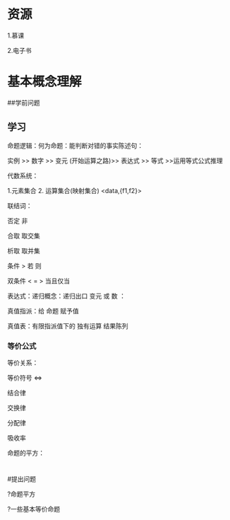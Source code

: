 

# 资源

1.慕课

2.电子书



# 基本概念理解

##学前问题







## 学习

命题逻辑：何为命题：能判断对错的事实陈述句：



实例 >> 数字 >> 变元  (开始运算之路)>> 表达式 >> 等式 >>运用等式公式推理



代数系统：

1.元素集合 2. 运算集合(映射集合)   <data,{f1,f2}>



联结词：

否定  非

合取  取交集

析取  取并集

条件  > 若 则

双条件 < = > 当且仅当



表达式：递归概念：递归出口 变元 或 数 ：



真值指派：给 命题 赋予值

真值表：有限指派值下的 独有运算 结果陈列



### 等价公式

等价关系：

等价符号 <=>





结合律

交换律

分配律

吸收率



命题的平方：



#



#

#

#
#
#








#提出问题

?命题平方

?一些基本等价命题